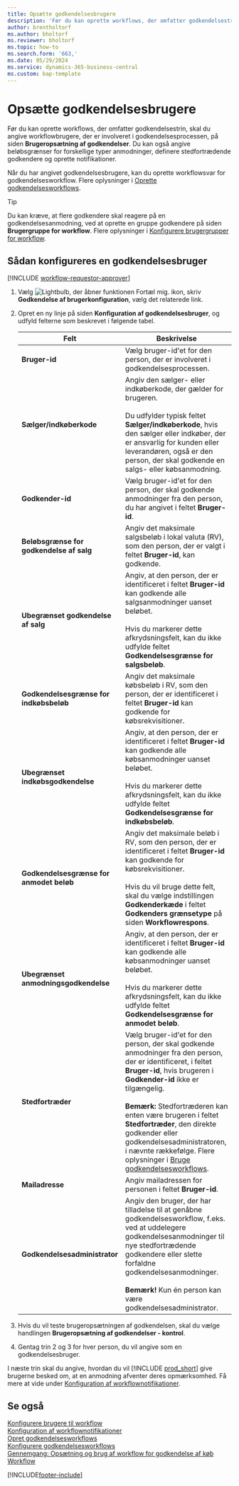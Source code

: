 ```yaml
---
title: Opsætte godkendelsesbrugere
description: 'Før du kan oprette workflows, der omfatter godkendelsestrin, skal du angive workflowbrugere, der er involveret i godkendelsesprocessen.'
author: brentholtorf
ms.author: bholtorf
ms.reviewer: bholtorf
ms.topic: how-to
ms.search.form: '663,'
ms.date: 05/29/2024
ms.service: dynamics-365-business-central
ms.custom: bap-template
---
```

# <a name="set-up-approval-users"></a>Opsætte godkendelsesbrugere

Før du kan oprette workflows, der omfatter godkendelsestrin, skal du angive workflowbrugere, der er involveret i godkendelsesprocessen, på siden **Brugeropsætning af godkendelser**. Du kan også angive beløbsgrænser for forskellige typer anmodninger, definere stedfortrædende godkendere og oprette notifikationer.  

Når du har angivet godkendelsesbrugere, kan du oprette workflowsvar for godkendelsesworkflow. Flere oplysninger i [Oprette godkendelsesworkflows](across-how-to-create-workflows.md).  

> [!TIP]
> Du kan kræve, at flere godkendere skal reagere på en godkendelsesanmodning, ved at oprette en gruppe godkendere på siden **Brugergruppe for workflow**. Flere oplysninger i [Konfigurere brugergrupper for workflow](across-how-to-set-up-workflow-users.md).  

## <a name="to-set-up-an-approval-user"></a>Sådan konfigureres en godkendelsesbruger

[!INCLUDE [workflow-requestor-approver](includes/workflow-requestor-approver.md)]

1. Vælg ![Lightbulb, der åbner funktionen Fortæl mig.](media/ui-search/search_small.png "Fortæl mig, hvad du vil foretage dig") ikon, skriv **Godkendelse af brugerkonfiguration**, vælg det relaterede link.  
2. Opret en ny linje på siden **Konfiguration af godkendelsesbruger**, og udfyld felterne som beskrevet i følgende tabel.  

   |Felt|Beskrivelse|
   |-----|-----------|
   |**Bruger-id**|Vælg bruger-id'et for den person, der er involveret i godkendelsesprocessen.|
   |**Sælger/indkøberkode**|Angiv den sælger- eller indkøberkode, der gælder for brugeren.<br /><br /> Du udfylder typisk feltet **Sælger/indkøberkode**, hvis den sælger eller indkøber, der er ansvarlig for kunden eller leverandøren, også er den person, der skal godkende en salgs- eller købsanmodning.|
   |**Godkender-id**|Vælg bruger-id'et for den person, der skal godkende anmodninger fra den person, du har angivet i feltet **Bruger-id**.|
   |**Beløbsgrænse for godkendelse af salg**|Angiv det maksimale salgsbeløb i lokal valuta (RV), som den person, der er valgt i feltet **Bruger-id**, kan godkende.|
   |**Ubegrænset godkendelse af salg**|Angiv, at den person, der er identificeret i feltet **Bruger-id** kan godkende alle salgsanmodninger uanset beløbet.<br /><br /> Hvis du markerer dette afkrydsningsfelt, kan du ikke udfylde feltet **Godkendelsesgrænse for salgsbeløb**.|
   |**Godkendelsesgrænse for indkøbsbeløb**|Angiv det maksimale købsbeløb i RV, som den person, der er identificeret i feltet **Bruger-id** kan godkende for købsrekvisitioner.|
   |**Ubegrænset indkøbsgodkendelse**|Angiv, at den person, der er identificeret i feltet **Bruger-id** kan godkende alle købsanmodninger uanset beløbet.<br /><br /> Hvis du markerer dette afkrydsningsfelt, kan du ikke udfylde feltet **Godkendelsesgrænse for indkøbsbeløb**.|
   |**Godkendelsesgrænse for anmodet beløb**|Angiv det maksimale beløb i RV, som den person, der er identificeret i feltet **Bruger-id** kan godkende for købsrekvisitioner.<br /><br /> Hvis du vil bruge dette felt, skal du vælge indstillingen **Godkenderkæde** i feltet **Godkenders grænsetype** på siden **Workflowrespons**.|
   |**Ubegrænset anmodningsgodkendelse**|Angiv, at den person, der er identificeret i feltet **Bruger-id** kan godkende alle købsanmodninger uanset beløbet.<br /><br /> Hvis du markerer dette afkrydsningsfelt, kan du ikke udfylde feltet **Godkendelsesgrænse for anmodet beløb**.|
   |**Stedfortræder**|Vælg bruger-id'et for den person, der skal godkende anmodninger fra den person, der er identificeret, i feltet **Bruger-id**, hvis brugeren i **Godkender-id** ikke er tilgængelig. <br /><br />**Bemærk:** Stedfortræderen kan enten være brugeren i feltet **Stedfortræder**, den direkte godkender eller godkendelsesadministratoren, i nævnte rækkefølge. Flere oplysninger i [Bruge godkendelsesworkflows](across-how-use-approval-workflows.md).|
   |**Mailadresse**|Angiv mailadressen for personen i feltet **Bruger-id**.|
   |**Godkendelsesadministrator**|Angiv den bruger, der har tilladelse til at genåbne godkendelsesworkflow, f.eks. ved at uddelegere godkendelsesanmodninger til nye stedfortrædende godkendere eller slette forfaldne godkendelsesanmodninger.<br /><br />**Bemærk!** Kun én person kan være godkendelsesadministrator.|

3. Hvis du vil teste brugeropsætningen af godkendelsen, skal du vælge handlingen **Brugeropsætning af godkendelser - kontrol**.  
4. Gentag trin 2 og 3 for hver person, du vil angive som en godkendelsesbruger.  

I næste trin skal du angive, hvordan du vil [!INCLUDE [prod_short](includes/prod_short.md)] give brugerne besked om, at en anmodning afventer deres opmærksomhed. Få mere at vide under [Konfiguration af workflownotifikationer](across-setting-up-workflow-notifications.md).

## <a name="see-also"></a>Se også

[Konfigurere brugere til workflow](across-how-to-set-up-workflow-users.md)  
[Konfiguration af workflownotifikationer](across-setting-up-workflow-notifications.md)  
[Opret godkendelsesworkflows](across-how-to-create-workflows.md)  
[Konfigurere godkendelsesworkflows](across-set-up-workflows.md)  
[Gennemgang: Opsætning og brug af workflow for godkendelse af køb](walkthrough-setting-up-and-using-a-purchase-approval-workflow.md)  
[Workflow](across-workflow.md)  

[!INCLUDE[footer-include](includes/footer-banner.md)]
